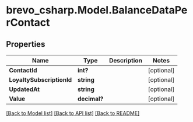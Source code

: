 # brevo_csharp.Model.BalanceDataPerContact
## Properties

Name | Type | Description | Notes
------------ | ------------- | ------------- | -------------
**ContactId** | **int?** |  | [optional] 
**LoyaltySubscriptionId** | **string** |  | [optional] 
**UpdatedAt** | **string** |  | [optional] 
**Value** | **decimal?** |  | [optional] 

[[Back to Model list]](../README.md#documentation-for-models) [[Back to API list]](../README.md#documentation-for-api-endpoints) [[Back to README]](../README.md)

